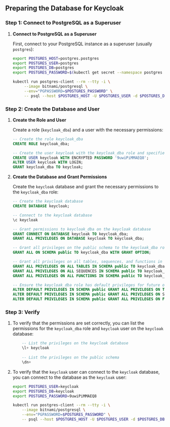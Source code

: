 ## Preparing the Database for Keycloak

### Step 1: Connect to PostgreSQL as a Superuser

1. **Connect to PostgreSQL as a Superuser**

   First, connect to your PostgreSQL instance as a superuser (usually `postgres`):

   ```sh
   export POSTGRES_HOST=postgres.postgres
   export POSTGRES_USER=postgres
   export POSTGRES_DB=postgres
   export POSTGRES_PASSWORD=$(kubectl get secret --namespace postgres postgres-secret -o jsonpath="{.data.adminPassword}" | base64 --decode)
   ```
    
   ```sh
   kubectl run postgres-client --rm --tty -i \
        --image bitnami/postgresql \
        --env="PGPASSWORD=$POSTGRES_PASSWORD" \
        -- psql --host $POSTGRES_HOST -U $POSTGRES_USER -d $POSTGRES_DB
   ```

### Step 2: Create the Database and User

1. **Create the Role and User**

   Create a role (`keycloak_dba`) and a user with the necessary permissions:

   ```sql
   -- Create the role keycloak_dba
   CREATE ROLE keycloak_dba;

   -- Create the user keycloak with the keycloak_dba role and specified password
   CREATE USER keycloak WITH ENCRYPTED PASSWORD '9uwiPiMMAEQ8';
   ALTER USER keycloak WITH LOGIN;
   GRANT keycloak_dba TO keycloak;
   ```

2. **Create the Database and Grant Permissions**

   Create the `keycloak` database and grant the necessary permissions to the `keycloak_dba` role:

   ```sql
   -- Create the keycloak database
   CREATE DATABASE keycloak;

   -- Connect to the keycloak database
   \c keycloak

   -- Grant permissions to keycloak_dba on the keycloak database
   GRANT CONNECT ON DATABASE keycloak TO keycloak_dba;
   GRANT ALL PRIVILEGES ON DATABASE keycloak TO keycloak_dba;

   -- Grant all privileges on the public schema to the keycloak_dba role
   GRANT ALL ON SCHEMA public TO keycloak_dba WITH GRANT OPTION;

   -- Grant all privileges on all tables, sequences, and functions in the public schema to the keycloak_dba role
   GRANT ALL PRIVILEGES ON ALL TABLES IN SCHEMA public TO keycloak_dba;
   GRANT ALL PRIVILEGES ON ALL SEQUENCES IN SCHEMA public TO keycloak_dba;
   GRANT ALL PRIVILEGES ON ALL FUNCTIONS IN SCHEMA public TO keycloak_dba;

   -- Ensure the keycloak_dba role has default privileges for future objects
   ALTER DEFAULT PRIVILEGES IN SCHEMA public GRANT ALL PRIVILEGES ON TABLES TO keycloak_dba;
   ALTER DEFAULT PRIVILEGES IN SCHEMA public GRANT ALL PRIVILEGES ON SEQUENCES TO keycloak_dba;
   ALTER DEFAULT PRIVILEGES IN SCHEMA public GRANT ALL PRIVILEGES ON FUNCTIONS TO keycloak_dba;
   ```

### Step 3: Verify

1. To verify that the permissions are set correctly, you can list the permissions for the `keycloak_dba` role and `keycloak` user on the `keycloak` database:

    ```sql
        -- List the privileges on the keycloak database
        \l+ keycloak
        
        -- List the privileges on the public schema
        \dn+
    ```

2. To verify that the `keycloak` user can connect to the `keycloak` database, you can connect to the database as the `keycloak` user:

    ```sh
    export POSTGRES_USER=keycloak
    export POSTGRES_DB=keycloak
    export POSTGRES_PASSWORD=9uwiPiMMAEQ8
    ```

    ```sh
    kubectl run postgres-client --rm --tty -i \
        --image bitnami/postgresql \
        --env="PGPASSWORD=$POSTGRES_PASSWORD" \
        -- psql --host $POSTGRES_HOST -U $POSTGRES_USER -d $POSTGRES_DB
    ```
